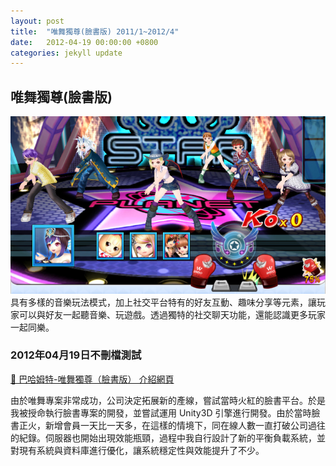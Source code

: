 ```yaml
---
layout: post
title:  "唯舞獨尊(臉書版) 2011/1~2012/4"
date:   2012-04-19 00:00:00 +0800
categories: jekyll update
---
```


## 唯舞獨尊(臉書版)
![唯舞獨尊(臉書版)](/image/github.io/we_fb.jpeg)
具有多樣的音樂玩法模式，加上社交平台特有的好友互動、趣味分享等元素，讓玩家可以與好友一起聽音樂、玩遊戲。透過獨特的社交聊天功能，還能認識更多玩家一起同樂。

### 2012年04月19日不刪檔測試

[🔗 巴哈姆特-唯舞獨尊（臉書版） 介紹網頁](https://acg.gamer.com.tw/acgDetail.php?s=54751)

由於唯舞專案非常成功，公司決定拓展新的產線，嘗試當時火紅的臉書平台。於是我被授命執行臉書專案的開發，並嘗試運用 Unity3D 引擎進行開發。由於當時臉書正火，新增會員一天比一天多，在這樣的情境下，同在線人數一直打破公司過往的紀錄。伺服器也開始出現效能瓶頸，過程中我自行設計了新的平衡負載系統，並對現有系統與資料庫進行優化，讓系統穩定性與效能提升了不少。

